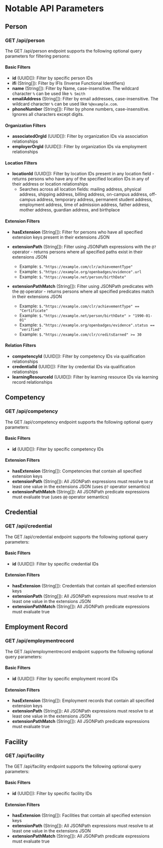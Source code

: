 # Notable API Parameters

## Person

### GET /api/person

The GET /api/person endpoint supports the following optional query parameters for filtering persons:

#### Basic Filters
- **id** (UUID[]): Filter by specific person IDs
- **ifi** (String[]): Filter by IFIs (Inverse Functional Identifiers)
- **name** (String[]): Filter by Name, case-insensitive. The wildcard character `%` can be used like `% Smith`
- **emailAddress** (String[]): Filter by email addresses, case-insensitive. The wildcard character `%` can be used like `%@example.com`.
- **phoneNumber** (String[]): Filter by phone numbers, case-insensitive. Ignores all characters except digits.

#### Organization Filters  
- **associatedOrgId** (UUID[]): Filter by organization IDs via association relationships
- **employerOrgId** (UUID[]): Filter by organization IDs via employment relationships

#### Location Filters
- **locationId** (UUID[]): Filter by location IDs present in any location field - returns persons who have any of the specified location IDs in any of their address or location relationships
    - Searches across all location fields: mailing address, physical address, shipping address, billing address, on-campus address, off-campus address, temporary address, permanent student address, employment address, time of admission address, father address, mother address, guardian address, and birthplace

#### Extension Filters
- **hasExtension** (String[]): Filter for persons who have all specified extension keys present in their extensions JSON
- **extensionPath** (String[]): Filter using JSONPath expressions with the `@?` operator - returns persons where all specified paths exist in their extensions JSON
    - Example: `$."https://example.com/clr/achievementType"`
    - Example: `$."https://example.org/openbadges/evidence".url`
    - Example: `$."https://example.net/person/birthDate"`

- **extensionPathMatch** (String[]): Filter using JSONPath predicates with the `@@` operator - returns persons where all specified predicates match in their extensions JSON
    - Example: `$."https://example.com/clr/achievementType" == "Certificate"`
    - Example: `$."https://example.net/person/birthDate" > "1990-01-01"`
    - Example: `$."https://example.org/openbadges/evidence".status == "verified"`
    - Example: `$."https://example.com/clr/creditsEarned" >= 30`

#### Relation Filters
- **competencyId** (UUID[]): Filter by competency IDs via qualification relationships
- **credentialId** (UUID[]): Filter by credential IDs via qualification relationships
- **learningResourceId** (UUID[]): Filter by learning resource IDs via learning record relationships


## Competency

### GET /api/competency

The GET /api/competency endpoint supports the following optional query parameters:

#### Basic Filters
- **id** (UUID[]): Filter by specific competency IDs

#### Extension Filters
- **hasExtension** (String[]): Competencies that contain all specified extension keys
- **extensionPath** (String[]): All JSONPath expressions must resolve to at least one value in the extensions JSON (uses `@?` operator semantics)
- **extensionPathMatch** (String[]): All JSONPath predicate expressions must evaluate true (uses `@@` operator semantics)


## Credential

### GET /api/credential

The GET /api/credential endpoint supports the following optional query parameters:

#### Basic Filters
- **id** (UUID[]): Filter by specific credential IDs

#### Extension Filters
- **hasExtension** (String[]): Credentials that contain all specified extension keys
- **extensionPath** (String[]): All JSONPath expressions must resolve to at least one value in the extensions JSON
- **extensionPathMatch** (String[]): All JSONPath predicate expressions must evaluate true


## Employment Record

### GET /api/employmentrecord

The GET /api/employmentrecord endpoint supports the following optional query parameters:

#### Basic Filters
- **id** (UUID[]): Filter by specific employment record IDs

#### Extension Filters
- **hasExtension** (String[]): Employment records that contain all specified extension keys
- **extensionPath** (String[]): All JSONPath expressions must resolve to at least one value in the extensions JSON
- **extensionPathMatch** (String[]): All JSONPath predicate expressions must evaluate true


## Facility

### GET /api/facility

The GET /api/facility endpoint supports the following optional query parameters:

#### Basic Filters
- **id** (UUID[]): Filter by specific facility IDs

#### Extension Filters
- **hasExtension** (String[]): Facilities that contain all specified extension keys
- **extensionPath** (String[]): All JSONPath expressions must resolve to at least one value in the extensions JSON
- **extensionPathMatch** (String[]): All JSONPath predicate expressions must evaluate true